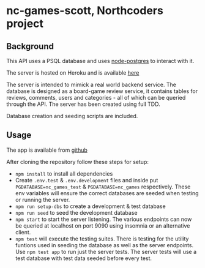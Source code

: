 # nc-games-scott, Northcoders project

## Background

This API uses a PSQL database and uses [node-postgres](https://node-postgres.com/) to interact with it.

The server is hosted on Heroku and is available [here](https://nc-games-scott.herokuapp.com/api/)

The server is intended to mimick a real world backend service. The database is designed as a board-game review service, it contains tables for reviews, comments, users and categories - all of which can be queried through the API. The server has been created using full TDD.

Database creation and seeding scripts are included.

## Usage

The app is available from [github](https://github.com/Sgavinmills/be-nc-games.git)

After cloning the repository follow these steps for setup:
-  `npm install` to install all dependencies
- Create `.env.test` & `.env.development` files and inside put `PGDATABASE=nc_games_test` & `PGDATABASE=nc_games` respectively. These env variables will ensure the correct databases are seeded when testing or running the server. 
- `npm run setup-dbs` to create a development & test database
- `npm run seed` to seed the development database
- `npm start` to start the server listening. The various endpoints can now be queried at localhost on port 9090 using insomnia or an alternative client.
- `npm test` will execute the testing suites. There is testing for the utility funtions used in seeding the database as well as the server endpoints. Use `npm test app` to run just the server tests. The server tests will use a test database with test data seeded before every test.
  



